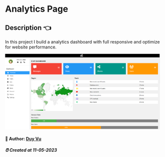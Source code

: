 # Analytics Page

##  Description 👈

In this project I build a analytics dashboard with full responsive and optimize for website performance.

<img src="./assets/imgs/screenshot.PNG" alt="screenshot img" />


#### 🐳 Author: [Duy Vu](https://github.com/duyvuxx)

##### ⏰ Created at 11-05-2023